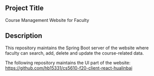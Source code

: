 ## Project Title
Course Management Website for Faculty

## Description
This repository maintains the Spring Boot server of the website where
faculty can search, add, delete and update the course-related data.

The following repository maintains the UI part of the website:
https://github.com/hb15331/cs5610-f20-client-react-hualinbai
